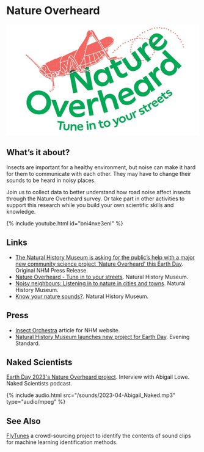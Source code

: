 # Nature Overheard

![NatureOverheard Logo](/imgs/natureoverheard.jpg)

## What’s it about?

Insects are important for a healthy environment, but noise can make it hard for them to communicate with each other. They may have to change their sounds to be heard in noisy places.  

Join us to collect data to better understand how road noise affect insects through the Nature Overheard survey. Or take part in other activities to support this research while you build your own scientific skills and knowledge.

{% include youtube.html id="bni4nxe3enI" %}

## Links

- [The Natural History Museum is asking for the public’s help with a major new community science project ‘Nature Overheard’ this Earth Day](https://www.nhm.ac.uk/press-office/press-releases/natural-history-museum-major-new-community-science-project-ru1.html). Original NHM Press Release.
- [Nature Overheard - Tune in to your streets](https://www.nhm.ac.uk/take-part/monitor-and-encourage-nature/nature-overheard.html). Natural History Museum.
- [Noisy neighbours: Listening in to nature in cities and towns](https://www.nhm.ac.uk/discover/news/2023/may/listening-to-nature-in-cities-and-towns.html). Natural History Museum.
- [Know your nature sounds?](https://www.nhm.ac.uk/discover/what-is-that-sound.html). Natural History Museum.

## Press

- [Insect Orchestra](https://www.nhm.ac.uk/discover/insect-sounds.html) article for NHM website.
- [Natural History Museum launches new project for Earth Day](https://www.standard.co.uk/news/uk/natural-history-museum-earth-day-new-project-b1068827.html). Evening Standard.

## Naked Scientists

[Earth Day 2023's Nature Overheard project](https://www.thenakedscientists.com/articles/interviews/earth-day-2023s-nature-overheard-project). Interview with Abigail Lowe. Naked Scientists podcast. 

{% include audio.html src="/sounds/2023-04-Abigail_Naked.mp3" type="audio/mpeg" %}

## See Also

[FlyTunes](/flytunes) a crowd-sourcing project to identify the contents of sound clips for machine learning identification methods.
